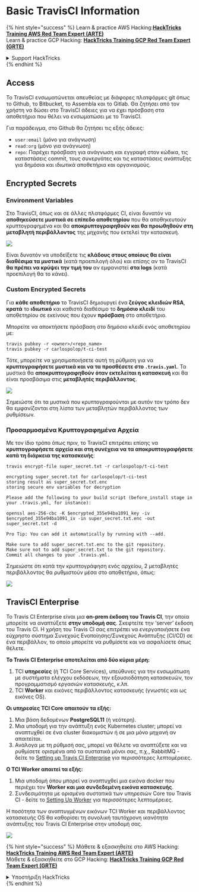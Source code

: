 # Basic TravisCI Information

{% hint style="success" %}
Learn & practice AWS Hacking:<img src="../../.gitbook/assets/image (1) (1) (1) (1).png" alt="" data-size="line">[**HackTricks Training AWS Red Team Expert (ARTE)**](https://training.hacktricks.xyz/courses/arte)<img src="../../.gitbook/assets/image (1) (1) (1) (1).png" alt="" data-size="line">\
Learn & practice GCP Hacking: <img src="../../.gitbook/assets/image (2) (1).png" alt="" data-size="line">[**HackTricks Training GCP Red Team Expert (GRTE)**<img src="../../.gitbook/assets/image (2) (1).png" alt="" data-size="line">](https://training.hacktricks.xyz/courses/grte)

<details>

<summary>Support HackTricks</summary>

* Check the [**subscription plans**](https://github.com/sponsors/carlospolop)!
* **Join the** 💬 [**Discord group**](https://discord.gg/hRep4RUj7f) or the [**telegram group**](https://t.me/peass) or **follow** us on **Twitter** 🐦 [**@hacktricks\_live**](https://twitter.com/hacktricks_live)**.**
* **Share hacking tricks by submitting PRs to the** [**HackTricks**](https://github.com/carlospolop/hacktricks) and [**HackTricks Cloud**](https://github.com/carlospolop/hacktricks-cloud) github repos.

</details>
{% endhint %}

## Access

Το TravisCI ενσωματώνεται απευθείας με διάφορες πλατφόρμες git όπως το Github, το Bitbucket, το Assembla και το Gitlab. Θα ζητήσει από τον χρήστη να δώσει στο TravisCI άδειες για να έχει πρόσβαση στα αποθετήρια που θέλει να ενσωματώσει με το TravisCI.

Για παράδειγμα, στο Github θα ζητήσει τις εξής άδειες:

* `user:email` (μόνο για ανάγνωση)
* `read:org` (μόνο για ανάγνωση)
* `repo`: Παρέχει πρόσβαση για ανάγνωση και εγγραφή στον κώδικα, τις καταστάσεις commit, τους συνεργάτες και τις καταστάσεις ανάπτυξης για δημόσια και ιδιωτικά αποθετήρια και οργανισμούς.

## Encrypted Secrets

### Environment Variables

Στο TravisCI, όπως και σε άλλες πλατφόρμες CI, είναι δυνατόν να **αποθηκεύσετε μυστικά σε επίπεδο αποθετηρίου** που θα αποθηκευτούν κρυπτογραφημένα και θα **αποκρυπτογραφηθούν και θα προωθηθούν στη μεταβλητή περιβάλλοντος** της μηχανής που εκτελεί την κατασκευή.

![](<../../.gitbook/assets/image (203).png>)

Είναι δυνατόν να υποδείξετε τις **κλάδους στους οποίους θα είναι διαθέσιμα τα μυστικά** (κατά προεπιλογή όλοι) και επίσης αν το TravisCI **θα πρέπει να κρύψει την τιμή του** αν εμφανιστεί **στα logs** (κατά προεπιλογή θα το κάνει).

### Custom Encrypted Secrets

Για **κάθε αποθετήριο** το TravisCI δημιουργεί ένα **ζεύγος κλειδιών RSA**, **κρατά** το **ιδιωτικό** και καθιστά διαθέσιμο το **δημόσιο κλειδί** του αποθετηρίου σε εκείνους που έχουν **πρόσβαση** στο αποθετήριο.

Μπορείτε να αποκτήσετε πρόσβαση στο δημόσιο κλειδί ενός αποθετηρίου με:
```
travis pubkey -r <owner>/<repo_name>
travis pubkey -r carlospolop/t-ci-test
```
Τότε, μπορείτε να χρησιμοποιήσετε αυτή τη ρύθμιση για να **κρυπτογραφήσετε μυστικά και να τα προσθέσετε στο `.travis.yaml`**. Τα μυστικά θα **αποκρυπτογραφηθούν όταν εκτελείται η κατασκευή** και θα είναι προσβάσιμα στις **μεταβλητές περιβάλλοντος**.

![](<../../.gitbook/assets/image (139).png>)

Σημειώστε ότι τα μυστικά που κρυπτογραφούνται με αυτόν τον τρόπο δεν θα εμφανίζονται στη λίστα των μεταβλητών περιβάλλοντος των ρυθμίσεων.

### Προσαρμοσμένα Κρυπτογραφημένα Αρχεία

Με τον ίδιο τρόπο όπως πριν, το TravisCI επιτρέπει επίσης να **κρυπτογραφήσετε αρχεία και στη συνέχεια να τα αποκρυπτογραφήσετε κατά τη διάρκεια της κατασκευής**:
```
travis encrypt-file super_secret.txt -r carlospolop/t-ci-test

encrypting super_secret.txt for carlospolop/t-ci-test
storing result as super_secret.txt.enc
storing secure env variables for decryption

Please add the following to your build script (before_install stage in your .travis.yml, for instance):

openssl aes-256-cbc -K $encrypted_355e94ba1091_key -iv $encrypted_355e94ba1091_iv -in super_secret.txt.enc -out super_secret.txt -d

Pro Tip: You can add it automatically by running with --add.

Make sure to add super_secret.txt.enc to the git repository.
Make sure not to add super_secret.txt to the git repository.
Commit all changes to your .travis.yml.
```
Σημειώστε ότι κατά την κρυπτογράφηση ενός αρχείου, 2 μεταβλητές περιβάλλοντος θα ρυθμιστούν μέσα στο αποθετήριο, όπως:

![](<../../.gitbook/assets/image (170).png>)

## TravisCI Enterprise

Το Travis CI Enterprise είναι μια **on-prem έκδοση του Travis CI**, την οποία μπορείτε να αναπτύξετε **στην υποδομή σας**. Σκεφτείτε την ‘server’ έκδοση του Travis CI. Η χρήση του Travis CI σας επιτρέπει να ενεργοποιήσετε ένα εύχρηστο σύστημα Συνεχούς Ενοποίησης/Συνεχούς Ανάπτυξης (CI/CD) σε ένα περιβάλλον, το οποίο μπορείτε να ρυθμίσετε και να ασφαλίσετε όπως θέλετε.

**Το Travis CI Enterprise αποτελείται από δύο κύρια μέρη:**

1. TCI **υπηρεσίες** (ή TCI Core Services), υπεύθυνες για την ενσωμάτωση με συστήματα ελέγχου εκδόσεων, την εξουσιοδότηση κατασκευών, τον προγραμματισμό εργασιών κατασκευής, κ.λπ.
2. TCI **Worker** και εικόνες περιβάλλοντος κατασκευής (γνωστές και ως εικόνες OS).

**Οι υπηρεσίες TCI Core απαιτούν τα εξής:**

1. Μια βάση δεδομένων **PostgreSQL11** (ή νεότερη).
2. Μια υποδομή για την ανάπτυξη ενός Kubernetes cluster; μπορεί να αναπτυχθεί σε ένα cluster διακομιστών ή σε μια μόνο μηχανή αν απαιτείται.
3. Ανάλογα με τη ρύθμισή σας, μπορεί να θέλετε να αναπτύξετε και να ρυθμίσετε ορισμένα από τα συστατικά μόνοι σας, π.χ., RabbitMQ - δείτε το [Setting up Travis CI Enterprise](https://docs.travis-ci.com/user/enterprise/tcie-3.x-setting-up-travis-ci-enterprise/) για περισσότερες λεπτομέρειες.

**Ο TCI Worker απαιτεί τα εξής:**

1. Μια υποδομή όπου μπορεί να αναπτυχθεί μια εικόνα docker που περιέχει τον **Worker και μια συνδεδεμένη εικόνα κατασκευής**.
2. Συνδεσιμότητα με ορισμένα συστατικά των υπηρεσιών Core του Travis CI - δείτε το [Setting Up Worker](https://docs.travis-ci.com/user/enterprise/setting-up-worker/) για περισσότερες λεπτομέρειες.

Η ποσότητα των αναπτυγμένων εικόνων TCI Worker και περιβάλλοντος κατασκευής OS θα καθορίσει τη συνολική ταυτόχρονη ικανότητα ανάπτυξης του Travis CI Enterprise στην υποδομή σας.

![](<../../.gitbook/assets/image (199).png>)

{% hint style="success" %}
Μάθετε & εξασκηθείτε στο AWS Hacking:<img src="../../.gitbook/assets/image (1) (1) (1) (1).png" alt="" data-size="line">[**HackTricks Training AWS Red Team Expert (ARTE)**](https://training.hacktricks.xyz/courses/arte)<img src="../../.gitbook/assets/image (1) (1) (1) (1).png" alt="" data-size="line">\
Μάθετε & εξασκηθείτε στο GCP Hacking: <img src="../../.gitbook/assets/image (2) (1).png" alt="" data-size="line">[**HackTricks Training GCP Red Team Expert (GRTE)**<img src="../../.gitbook/assets/image (2) (1).png" alt="" data-size="line">](https://training.hacktricks.xyz/courses/grte)

<details>

<summary>Υποστήριξη HackTricks</summary>

* Ελέγξτε τα [**σχέδια συνδρομής**](https://github.com/sponsors/carlospolop)!
* **Εγγραφείτε στην** 💬 [**ομάδα Discord**](https://discord.gg/hRep4RUj7f) ή στην [**ομάδα telegram**](https://t.me/peass) ή **ακολουθήστε** μας στο **Twitter** 🐦 [**@hacktricks\_live**](https://twitter.com/hacktricks_live)**.**
* **Μοιραστείτε κόλπα hacking υποβάλλοντας PRs στα** [**HackTricks**](https://github.com/carlospolop/hacktricks) και [**HackTricks Cloud**](https://github.com/carlospolop/hacktricks-cloud) αποθετήρια github.

</details>
{% endhint %}
